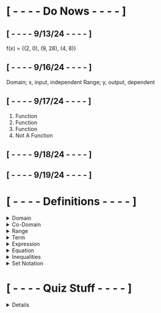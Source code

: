 # [ - - - - Do Nows - - - - ] 

## [ - - - - 9/13/24 - - - - ]


f(x) = {(2, 0), (9, 28), (4, 8)}


## [ - - - - 9/16/24 - - - - ]


Domain;
    x, input, independent
Range;
    y, output, dependent


## [ - - - - 9/17/24 - - - - ]

1. Function
2. Function
3. Function
4. Not A Function

## [ - - - - 9/18/24 - - - - ]

## [ - - - - 9/19/24 - - - - ]



# [ - - - - Definitions - - - - ]

<details>
<summary>Domain</summary>
Input
</details>

<details>
<summary>Co-Domain</summary>
Possible output
</details>

<details>
<summary>Range</summary>
Output
</details>

<details>
<summary>Term</summary>
Number / Product of a number and variable
</details>

<details>
<summary>Expression</summary>
One of many terms
</details>

<details>
<summary>Equation</summary>
Both sides of the equals sign are the same value
</details>

<details>
<summary>Inequalities</summary>
One value is greater or less than the other | < > ≥ ≤
</details>

<details>
<summary>Set Notation</summary>
{y ≥ -2}, {x ≤ ℝ}
</details>





# [ - - - - Quiz Stuff - - - - ]

<details>

## Sept. 18 Quiz

 - Number Sets
 - Function
 - Interval Notation
 - Definitions
 - 1 to 1
 - Set Notation
 - Inequalities
 - Terms
 - Expressions
 - Relations

</details>
